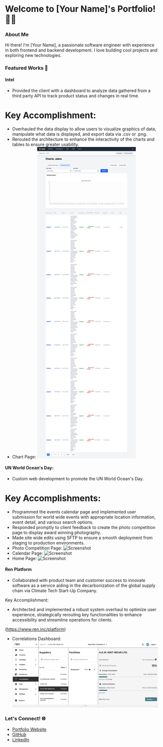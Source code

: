 # Welcome to [Your Name]'s Portfolio! 👩‍💻

### About Me
Hi there! I'm [Your Name], a passionate software engineer with experience in both frontend and backend development. I love building cool projects and exploring new technologies.

### Featured Works 🌟

#### Intel
- Provided the client with a dashboard to analyze data gathered from a third party API to track product status and changes in real time.

# Key Accomplishment:
- Overhauled the data display to allow users to visualize graphics of data, manipulate what data is displayed, and export data via .csv or .png. 
- Rerouted the architecture to enhance the interactivity of the charts and tables to ensure greater usability.
- Chart Page: ![Screenshot](./assets/images/intel.code3.com_brands_61_charts_change_type=indexation&chart_type=indexation_report_chart&end_date=2024-04-03&start_date=2022-02-03.png)

#### UN World Ocean's Day:
- Custom web development to promote the UN World Ocean's Day.

# Key Accomplishments:
- Programmed the events calendar page and implemented user submission for world wide events with appropriate location information, event detail, and various search options.
- Responded promptly to client feedback to create the photo competition page to display award winning photography. 
- Made site wide edits using SFTP to ensure a smooth deployment from staging to production environments. 
- Photo Competition Page: ![Screenshot](./assets/images/unworldocean_photo-competition.png)
- Calendar Page: ![Screenshot](./assets/images/unworldocean_event-calendar_.png)
- Home Page: ![Screenshot](./assets/images/unworldocean_home.png)

#### Ren Platform
- Collaborated with product team and customer success to innovate software as a service aiding in the decarbonization of the global supply chain via Climate Tech Start-Up Company.

Key Accomplishment:
- Architected and implemented a robust system overhaul to optimize user experience, strategically rerouting key functionalities to enhance accessibility and streamline operations for clients. 

(https://www.ren.inc/platform)

- Correlations Dashboard: ![Screenshot](./assets/images/new-correlations-page.png)

### Let's Connect! 🌐

- [Portfolio Website](https://mereljac.dev.com)
- [GitHub](https://github.com/MerelJac)
- [LinkedIn](https://www.linkedin.com/in/merel-b-jacobs)

